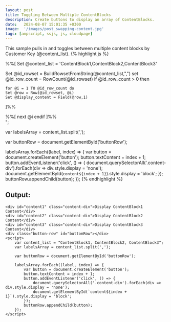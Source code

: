 ```yaml
---
layout: post
title: Toggling Between Multiple ContentBlocks
description: Create buttons to display an array of ContentBlocks.
date:   2024-08-07 15:01:35 +0300
image:  '/images/post_swapping-content.jpg'
tags: [ampscript, ssjs, js, cloudpage]
---
```


This sample pulls in and toggles between multiple content blocks by Customer Key (@content_list).
{% highlight js %}
<style>
    .content-div { display: none; }
    #content1 { display: block; }
    #buttonRow button {margin: 10px 0; width: 30px;border: 1px solid #ccc;}
</style>
%%[
  Set @content_list = 'ContentBlock1,ContentBlock2,ContentBlock3'

  Set @id_rowset = BuildRowsetFromString(@content_list,",")
  set @id_row_count = RowCount(@id_rowset)
  if @id_row_count > 0 then

    for @i = 1 TO @id_row_count do
    Set @row = Row(@id_rowset, @i)
    Set @display_content = Field(@row,1)
  ]%%

<div id="content%%=v(@i)=%%" class="content-div">%%=ContentBlockByKey(@display_content)=%%</div>
%%[ next @i endif ]%%
<div class="button-row" id="buttonRow"></div>

<script runat="server">
    Platform.Load("Core", "1");
    var content_list = Variable.GetValue("@content_list");
</script>

<script>
var content_list = "<script runat='server'>Write(content_list)</script>";
var labelsArray = content_list.split(',');

var buttonRow = document.getElementById('buttonRow');

labelsArray.forEach((label, index) => {
    var button = document.createElement('button');
    button.textContent = index + 1;
    button.addEventListener('click', () => {
        document.querySelectorAll('.content-div').forEach(div => div.style.display = 'none');
        document.getElementById(`content${index + 1}`).style.display = 'block';
    });
    buttonRow.appendChild(button);
});
</script>
{% endhighlight %}

<div class="sample-output">
    <h2>Output:</h2>
    <style>
        .content-div { display: none; }
        #content1 { display: block; } /* Show content1 by default */
        #buttonRow button {margin: 10px 0; width: 30px;border: 1px solid #ccc;}
    </style>

    <div id="content1" class="content-div">Display ContentBlock1 Content</div>
    <div id="content2" class="content-div">Display ContentBlock2 Content</div>
    <div id="content3" class="content-div">Display ContentBlock3 Content</div>
    <div class="button-row" id="buttonRow"></div>
    <script>
        var content_list = "ContentBlock1, ContentBlock2, ContentBlock3";
        var labelsArray = content_list.split(',');

        var buttonRow = document.getElementById('buttonRow');

        labelsArray.forEach((label, index) => {
            var button = document.createElement('button');
            button.textContent = index + 1;
            button.addEventListener('click', () => {
                document.querySelectorAll('.content-div').forEach(div => div.style.display = 'none');
                document.getElementById(`content${index + 1}`).style.display = 'block';
            });
            buttonRow.appendChild(button);
        });
    </script>
</div>